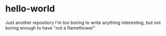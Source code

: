 # hello-world
Just another repository
I'm too boring to write anything interesting, but not boring enough to have "not a flamethower"
